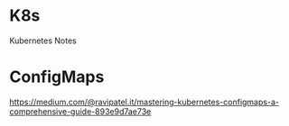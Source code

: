 # K8s
Kubernetes Notes  
# ConfigMaps
https://medium.com/@ravipatel.it/mastering-kubernetes-configmaps-a-comprehensive-guide-893e9d7ae73e
